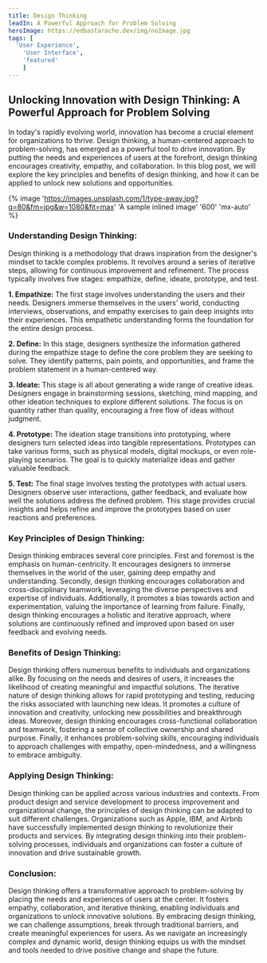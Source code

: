 ```yaml
---
title: Design Thinking
leadIn: A Powerful Approach for Problem Solving
heroImage: https://edbastarache.dev/img/noImage.jpg
tags: [
  'User Experience',
	'User Interface',
	'featured'
	]
---
```


## Unlocking Innovation with Design Thinking: A Powerful Approach for Problem Solving


In today's rapidly evolving world, innovation has become a crucial element for organizations to thrive. Design thinking, a human-centered approach to problem-solving, has emerged as a powerful tool to drive innovation. By putting the needs and experiences of users at the forefront, design thinking encourages creativity, empathy, and collaboration. In this blog post, we will explore the key principles and benefits of design thinking, and how it can be applied to unlock new solutions and opportunities.

{% image 'https://images.unsplash.com/1/type-away.jpg?q=80&fm=jpg&w=1080&fit=max' 'A sample inlined image' '600' 'mx-auto' %}

### Understanding Design Thinking:

Design thinking is a methodology that draws inspiration from the designer's mindset to tackle complex problems. It revolves around a series of iterative steps, allowing for continuous improvement and refinement. The process typically involves five stages: empathize, define, ideate, prototype, and test.

**1. Empathize:**
The first stage involves understanding the users and their needs. Designers immerse themselves in the users' world, conducting interviews, observations, and empathy exercises to gain deep insights into their experiences. This empathetic understanding forms the foundation for the entire design process.

**2. Define:**
In this stage, designers synthesize the information gathered during the empathize stage to define the core problem they are seeking to solve. They identify patterns, pain points, and opportunities, and frame the problem statement in a human-centered way.

**3. Ideate:**
This stage is all about generating a wide range of creative ideas. Designers engage in brainstorming sessions, sketching, mind mapping, and other ideation techniques to explore different solutions. The focus is on quantity rather than quality, encouraging a free flow of ideas without judgment.

**4. Prototype:**
The ideation stage transitions into prototyping, where designers turn selected ideas into tangible representations. Prototypes can take various forms, such as physical models, digital mockups, or even role-playing scenarios. The goal is to quickly materialize ideas and gather valuable feedback.

**5. Test:**
The final stage involves testing the prototypes with actual users. Designers observe user interactions, gather feedback, and evaluate how well the solutions address the defined problem. This stage provides crucial insights and helps refine and improve the prototypes based on user reactions and preferences.

### Key Principles of Design Thinking:
Design thinking embraces several core principles. First and foremost is the emphasis on human-centricity. It encourages designers to immerse themselves in the world of the user, gaining deep empathy and understanding. Secondly, design thinking encourages collaboration and cross-disciplinary teamwork, leveraging the diverse perspectives and expertise of individuals. Additionally, it promotes a bias towards action and experimentation, valuing the importance of learning from failure. Finally, design thinking encourages a holistic and iterative approach, where solutions are continuously refined and improved upon based on user feedback and evolving needs.

### Benefits of Design Thinking:
Design thinking offers numerous benefits to individuals and organizations alike. By focusing on the needs and desires of users, it increases the likelihood of creating meaningful and impactful solutions. The iterative nature of design thinking allows for rapid prototyping and testing, reducing the risks associated with launching new ideas. It promotes a culture of innovation and creativity, unlocking new possibilities and breakthrough ideas. Moreover, design thinking encourages cross-functional collaboration and teamwork, fostering a sense of collective ownership and shared purpose. Finally, it enhances problem-solving skills, encouraging individuals to approach challenges with empathy, open-mindedness, and a willingness to embrace ambiguity.

### Applying Design Thinking:
Design thinking can be applied across various industries and contexts. From product design and service development to process improvement and organizational change, the principles of design thinking can be adapted to suit different challenges. Organizations such as Apple, IBM, and Airbnb have successfully implemented design thinking to revolutionize their products and services. By integrating design thinking into their problem-solving processes, individuals and organizations can foster a culture of innovation and drive sustainable growth.

### Conclusion:
Design thinking offers a transformative approach to problem-solving by placing the needs and experiences of users at the center. It fosters empathy, collaboration, and iterative thinking, enabling individuals and organizations to unlock innovative solutions. By embracing design thinking, we can challenge assumptions, break through traditional barriers, and create meaningful experiences for users. As we navigate an increasingly complex and dynamic world, design thinking equips us with the mindset and tools needed to drive positive change and shape the future.


